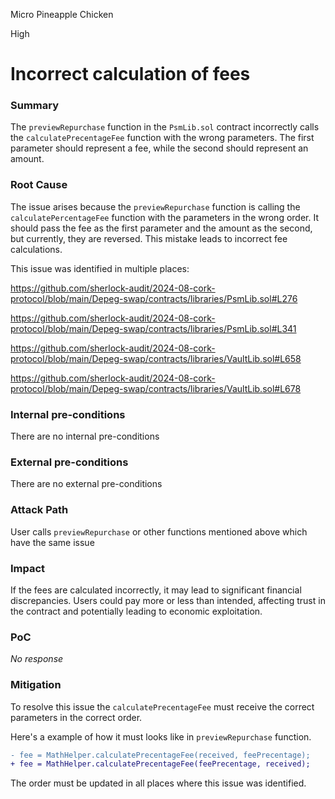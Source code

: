 Micro Pineapple Chicken

High

# Incorrect calculation of fees

### Summary

The `previewRepurchase` function in the `PsmLib.sol` contract incorrectly calls the `calculatePrecentageFee` function with the wrong parameters. The first parameter should represent a fee, while the second should represent an amount.

### Root Cause

The issue arises because the `previewRepurchase` function is calling the `calculatePercentageFee` function with the parameters in the wrong order. It should pass the fee as the first parameter and the amount as the second, but currently, they are reversed. This mistake leads to incorrect fee calculations.

This issue was identified in multiple places:

https://github.com/sherlock-audit/2024-08-cork-protocol/blob/main/Depeg-swap/contracts/libraries/PsmLib.sol#L276

https://github.com/sherlock-audit/2024-08-cork-protocol/blob/main/Depeg-swap/contracts/libraries/PsmLib.sol#L341

https://github.com/sherlock-audit/2024-08-cork-protocol/blob/main/Depeg-swap/contracts/libraries/VaultLib.sol#L658

https://github.com/sherlock-audit/2024-08-cork-protocol/blob/main/Depeg-swap/contracts/libraries/VaultLib.sol#L678

### Internal pre-conditions

There are no internal pre-conditions

### External pre-conditions

There are no external pre-conditions

### Attack Path

User calls `previewRepurchase` or other functions mentioned above which have the same issue

### Impact

If the fees are calculated incorrectly, it may lead to significant financial discrepancies. Users could pay more or less than intended, affecting trust in the contract and potentially leading to economic exploitation.

### PoC

_No response_

### Mitigation

To resolve this issue the `calculatePrecentageFee` must receive the correct parameters in the correct order.

Here's a example of how it must looks like in `previewRepurchase` function.

```diff
- fee = MathHelper.calculatePrecentageFee(received, feePrecentage);
+ fee = MathHelper.calculatePrecentageFee(feePrecentage, received);
```

The order must be updated in all places where this issue was identified.